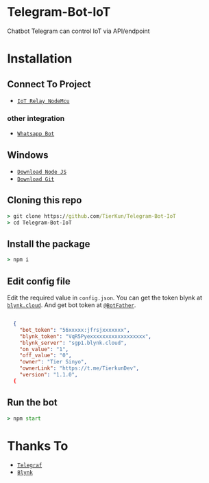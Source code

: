# Telegram-Bot-IoT
Chatbot Telegram can control IoT via API/endpoint

# Installation

## Connect To Project
* [`IoT Relay NodeMcu`](https://github.com/TierKun/IoT-Relay)

### other integration
* [`Whatsapp Bot`](https://github.com/TierKun/Whatsapp-Bot-IoT)

## Windows
* [`Download Node JS`](https://nodejs.org/en/download/)
* [`Download Git`](https://git-scm.com/download/win)


## Cloning this repo
```cmd
> git clone https://github.com/TierKun/Telegram-Bot-IoT
> cd Telegram-Bot-IoT
```

## Install the package
```cmd
> npm i
```

## Edit config file
Edit the required value in `config.json`. You can get the token blynk at [`blynk.cloud`](https://blynk.cloud/). And get bot token at [`@BotFather`](http://t.me/BotFather).
```json

  {
    "bot_token": "56xxxxx:jfrsjxxxxxxx", 
    "blynk_token": "VqR5Pyexxxxxxxxxxxxxxxxxx", 
    "blynk_server": "sgp1.blynk.cloud",
    "on_value": "1",
    "off_value": "0",
    "owner": "Tier Sinyo",
    "ownerLink": "https://t.me/TierkunDev",
    "version": "1.1.0",
  {

 ```

## Run the bot
```cmd
> npm start
```

# Thanks To
* [`Telegraf`](https://github.com/telegraf/telegraf)
* [`Blynk`](https://github.com/blynkkk/blynk-library)

